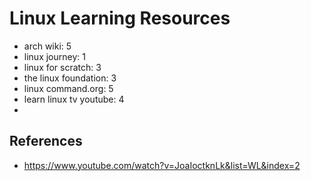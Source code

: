 # Linux Learning Resources

- arch wiki: 5
- linux journey: 1
- linux for scratch: 3
- the linux foundation: 3
- linux command.org: 5
- learn linux tv youtube: 4
- 

## References

- https://www.youtube.com/watch?v=JoaIoctknLk&list=WL&index=2
